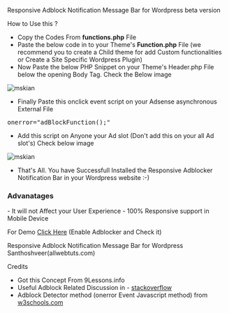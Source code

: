 
Responsive Adblock Notification Message Bar for Wordpress beta version

How to Use this ?
- Copy the Codes From <b>functions.php</b> File
- Paste the below code in to your Theme's <b>Function.php</b> File (we recommend you to create a Child theme for add Custom functionalities or Create a Site Specific  Wordpress Plugin)
- Now Paste the below PHP Snippet on your Theme's Header.php File below the opening Body Tag. Check the Below image

<code><?php wp_after_body(); ?></code>

<img src="https://github.com/mskian/Responsive-Adblock-Notification-Message-Bar/blob/master/bbdy.jpg?raw=true" alt="mskian" />

- Finally Paste this onclick event script on your Adsense asynchronous External File
<pre>onerror="adBlockFunction();"</pre>
- Add this script on Anyone your Ad slot (Don't add this on your all Ad slot's) Check below image

<img src="https://github.com/mskian/Responsive-Adblock-Notification-Message-Bar/blob/master/add1.jpg?raw=true" alt="mskian" />

- That's All. You have Successfull Installed the Responsive Adblocker Notification Bar in your Wordpress website :-)  

<h3>Advanatages</h3>
- It will not Affect your User Experience
- 100% Responsive support in Mobile Device

For Demo <a href="http://www.myindianfestivals.com/blog/" target="_blank">Click Here</a> (Enable Adblocker and Check it)
 
Responsive Adblock Notification Message Bar for Wordpress Santhoshveer(allwebtuts.com)

Credits 

- Got this Concept From 9Lessons.info
- Useful Adblock Related Discussion in - <a href="http://stackoverflow.com/questions/4869154/how-to-detect-adblock-on-my-website" target="_blank" >stackoverflow</a>
- Adblock Detector method (onerror Event Javascript method) from <a href="http://www.w3schools.com/jsref/event_onerror.asp" target="_blank" >w3schools.com</a>


